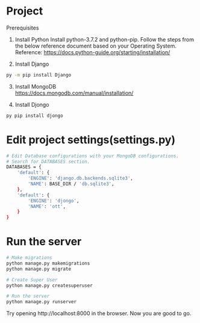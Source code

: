 # Project
Prerequisites
1. Install Python
Install python-3.7.2 and python-pip. Follow the steps from the below reference document based on your Operating System. Reference: https://docs.python-guide.org/starting/installation/

2. Install Django
```bash
py -m pip install Django
```
3. Install MongoDB <br>
https://docs.mongodb.com/manual/installation/

4. Install Djongo
```bash
py pip install djongo
```
# Edit project settings(settings.py)
```bash
# Edit Database configurations with your MongoDB configurations.
# Search for DATABASES section.
DATABASES = {
    'default': {
        'ENGINE': 'django.db.backends.sqlite3',
        'NAME': BASE_DIR / 'db.sqlite3',
    },
    'default': {
        'ENGINE': 'djongo',
        'NAME': 'ott',
    }
}
```

# Run the server
```bash
# Make migrations
python manage.py makemigrations
python manage.py migrate

# Create Super User
python manage.py createsuperuser

# Run the server
python manage.py runserver 
```
Try opening http://localhost:8000 in the browser. Now you are good to go.
